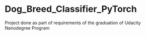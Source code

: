 # Dog_Breed_Classifier_PyTorch
 Project done as part of requirements of the graduation of Udacity Nanodegree Program
